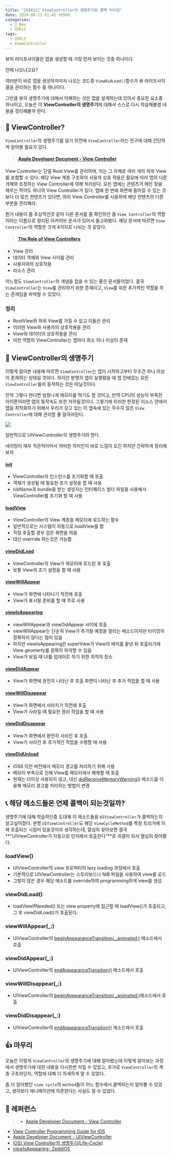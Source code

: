 ```yaml
---
title: "[UIKit] ViewController의 생명주기와 콜백 타이밍"
date: 2024-08-21 01:42 +0900
categories:
  - 🍎 Dev
  - UIKit
tags:
  - UIKit
  - ViewController
---
```

뷰의 라이프사이클은 앱을 생성할 때 가장 먼저 보이는 것중 하나이다.

언제 나오냐고요?

여러분이 바로 앱을 생성하자마자 나오는 코드중 `ViewDidLoad()`함수가 뷰 라이프사이클을 관리하는 함수 중 하나이다.

그만큼 뷰의 생명주기에 대해서 이해하는 것은 앱을 설계하는데 있어서 중요한 요소중 하나이고, 오늘은 이 **ViewController의 생명주기**에 대해서 스스로 다시 학습해볼겸 내용을 정리해볼까 한다.

## 🤔 ViewController?
`ViewController`의 생명주기를 알기 이전에 `ViewController`라는 친구에 대해 간단하게 알아볼 필요가 있다.

> #### [Apple Developer Document - View Controller](https://developer.apple.com/documentation/uikit/view_controllers)
 View Controller는 단일 Root View를 관리하며, 이는 그 자체로 여러 개의 하위 View를 포함할 수 있다. 해당 View 계층 구조와의 사용자 상효 작용은 필요에 따라 앱의 다른 개체와 조정하는 View Controller에 의해 처리된다.
 모든 앱에는 콘텐츠가 메인 창을 채우는 적어도 하나의 View Controller가 있다. 앱에 한 번에 화면에 들어갈 수 있는 것보다 더 많은 컨텐츠가 있다면, 여러 View Controller를 사용하여 해당 컨텐츠의 다른 부분을 관리해라.

뭔가 내용이 좀 추상적인것 같아 다른 문서를 좀 확인하던 중 `View Controller`의 역할이라는 이름으로 정리된 아카이브 문서가 있어서 들고와봤다. 해당 문서에 따르면 `View Controller`의 역할은 크게 4가지로 나뉘는 것 같았다.

> #### [The Role of View Controllers](https://developer.apple.com/library/archive/featuredarticles/ViewControllerPGforiPhoneOS/index.html#//apple_ref/doc/uid/TP40007457)
- View 관리
- 데이터 객체와 View 사이를 관리
- 사용자와의 상호작용
- 리소스 관리

어느정도 `ViewController`의 개념을 잡을 수 있는 좋은 문서들이었다. 결국 `ViewController`는 `View`를 관리하기 위한 존재이고, `View`를 위한 추가적인 역할을 하는 존재임을 파악할 수 있었다.

### 정리
- RootView와 하위 View를 가질 수 있고 이들은 관리
- 이러한 View와 사용자의 상호작용을 관리
- View와 데이터의 상호작용을 관리
- 이런 역할의 ViewController는 앱마다 최소 하나 이상이 존재

## 🔄 ViewController의 생명주기
이렇게 알아본 내용에 따르면 `ViewController`는 앱이 시작하고부터 무조건 하나 이상이 존재하는 상태일 것이다. 하지만 분명히 앱이 실행됐을 때 앱 안에있는 모든 `ViewController`들이 동작하는 것은 아닐것이다. 

만약 그렇다 한다면 엄청나게 메모리를 먹기도 할 것이고, 만약 CPU의 성능이 부족한 아이폰이라면 앱의 동작속도 또한 저하될것이다. 그렇기에 이러한 한정된 리소스 안에서 앱을 최적화하기 위해서 우리가 갖고 있는 이 앱속에 있는 무수히 많은 `View Controller`에 대해 관리할 줄 알아야된다. 

![](assets/img/post/2024/08_21_View_Controller_생명주기.jpeg)


일반적으로 UIViewController의 생명주기라 한다.

네이밍이 매우 직관적이어서 어떠한 의미인지 바로 느낌이 오긴 하지만 간략하게 정리해보자
#### [init](https://developer.apple.com/documentation/uikit/uiviewcontroller/1621359-init)
- ViewController의 인스턴스를 초기화할 때 호출
- 객체가 생성될 때 필요한 초기 설정을 할 때 사용
- nibName과 bundle을 받는 생성자는 인터페이스 빌더 파일을 사용해서 ViewController를 초기화 할 때 사용
#### [loadView](https://developer.apple.com/documentation/uikit/uiviewcontroller/1621454-loadview)
- ViewController의 View 계층을 메모리에 로드하는 함수
- 일반적으로는 시스템이 자동으로 loadView를 함
- 직접 호출할 경우 검은 화면을 띄움
- 대신 override 하는것은 가능함
#### [viewDidLoad](https://developer.apple.com/documentation/uikit/uiviewcontroller/1621495-viewdidload)
- ViewController의 View가 메모리에 로드된 후 호출
- 보통 View의 초기 설정을 할 때 사용
#### [viewWillAppear](https://developer.apple.com/documentation/uikit/uiviewcontroller/1621510-viewwillappear)
- View가 화면에 나타나기 직전에 호출
- View가 표시될 준비를 할 때 주로 사용
#### [viewIsAppearing](https://developer.apple.com/documentation/uikit/uiviewcontroller/4195485-viewisappearing)
- viewWillAppear과 viewDidAppear 사이에 호출
- viewWillAppear는 단순히 View가 추가될 예정을 알리는 메소드이지만 타이밍이 정확하지 않다는 점이 있음
- 하지만 viewIsAppearing은 superView가 View의 배치를 끝낸 뒤 호출되기에 View geomerty를 정확히 파악할 수 있음
- View가 보일 때 UI를 업데이트 하기 위한 최적의 장소
#### [viewDidAppear](https://developer.apple.com/documentation/uikit/uiviewcontroller/1621423-viewdidappear)
- View가 화면에 완전히 나타난 후 호출
화면이 나타난 후 추가 작업을 할 때 사용
#### [viewWillDisappear](https://developer.apple.com/documentation/uikit/uiviewcontroller/1621485-viewwilldisappear)
- View가 화면에서 사라지기 직전에 호출
- View가 사라질 때 필요한 정리 작업을 할 때 사용
#### [viewDidDisappear](https://developer.apple.com/documentation/uikit/uiviewcontroller/1621477-viewdiddisappear)
- View가 화면에서 완전히 사라진 후 호출
- View가 사라진 후 추가적인 작업을 수행할 때 사용
#### [viewDidUnload](https://developer.apple.com/documentation/uikit/uiviewcontroller/1621383-viewdidunload)
- iOS6 이전 버전에서 메모리 경고를 처리하기 위해 사용
- 메모리 부족으로 인해 View를 메모리에서 해제할 때 호출
- 현재는 더이상 사용되지 않고, 대신 [didReceiveMemoryWarning()](https://developer.apple.com/documentation/uikit/uiviewcontroller/1621409-didreceivememorywarning) 메소드를 이용해 메모리 경고를 처리하는 방법이 변경
    
    
## 📞 해당 메소드들은 언제 콜백이 되는것일까?
생명주기에 대해 학습하던중 도대체 이 메소드들을 `UIViewController`가 콜백하는지 알고싶어졌다. 분명 `UIViewController`도 해당 `ViewCycleMethod`를 특정 트리거에 의해 호출되는 시점이 있을것이라 생각하는데, 열심히 찾아보면 결국 **"UIViewController가 자동으로 인지해서 호출한다"**로 귀결이 되서 열심히 찾아봤다.


### loadView()
- UIViewController의 view 프로퍼티의 lazy loading 과정에서 호출
- 기본적으로 UIViewController는 스토리보드나 NIB 파일을 사용하여 view를 로드
- 그렇지 않은 경우 해당 메소드를 override하여 programming하게 view를 생성

### viewDidLoad()
- loadViewIfNeeded() 또는 view property에 접근할 때 loadView()가 호출되고, 그 후 viewDidLoad()가 호출된다.

### viewWillAppear(\_:)
- UIViewController의 [beginAppearanceTransition(\_:animated:)](https://developer.apple.com/documentation/uikit/uiviewcontroller/1621387-beginappearancetransition) 메소드에서 호출

### viewDidAppear(\_:)
- UIViewController의 [endAppearanceTransition()](https://developer.apple.com/documentation/uikit/uiviewcontroller/1621503-endappearancetransition) 메소드에서 호출

### viewWillDisappear(\_:)
- UIViewController의 [beginAppearanceTransition(\_:animated:)](https://developer.apple.com/documentation/uikit/uiviewcontroller/1621387-beginappearancetransition)메소드에서 호출

### viewDidDisappear(\_:)
- UIViewController의 [endAppearanceTransition()](https://developer.apple.com/documentation/uikit/uiviewcontroller/1621503-endappearancetransition) 메소드에서 호출


## 👍 마무리
오늘은 이렇게 `ViewController`의 생명주기에 대해 알아봤는데 이렇게 알아보는 과정에서 생명주기에 대한 내용을 다시한번 익힐 수 있었고, 추가로 `ViewController`의 계층 구조라던지, 역할에 대해 더 자세하게 알 수 있었다. 

좀 더 알아봤던 `view cycle`의 `method`들이 어느 함수에서 콜백되는지 알아볼 수 있었고, 생각보다 애니메이션에 의존한다는 사실도 알 수 있었다.

## 🔗 레퍼런스
> - [Apple Developer Document - View Controller](https://developer.apple.com/documentation/uikit/view_controllers)
- [View Controller Programming Guide for iOS](https://developer.apple.com/library/archive/featuredarticles/ViewControllerPGforiPhoneOS/index.html#//apple_ref/doc/uid/TP40007457)
- [Apple Developer Document - UIViewController](https://developer.apple.com/documentation/uikit/uiviewcontroller)
- [iOS) View Controller의 생명주기(Life-Cycle)](https://zeddios.tistory.com/43)
- [viewIsAppearing- ZeddiOS](https://zeddios.tistory.com/1390)